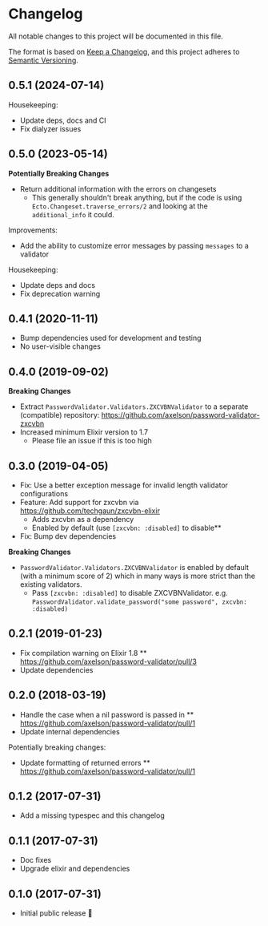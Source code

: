 # Changelog

All notable changes to this project will be documented in this file.

The format is based on [Keep a Changelog](https://keepachangelog.com/en/1.0.0/),
and this project adheres to [Semantic Versioning](https://semver.org/spec/v2.0.0.html).

## 0.5.1 (2024-07-14)

Housekeeping:
* Update deps, docs and CI
* Fix dialyzer issues

## 0.5.0 (2023-05-14)

**Potentially Breaking Changes**
* Return additional information with the errors on changesets
  * This generally shouldn't break anything, but if the code is using
    `Ecto.Changeset.traverse_errors/2` and looking at the `additional_info` it could.

Improvements:
* Add the ability to customize error messages by passing `messages` to a validator

Housekeeping:
* Update deps and docs
* Fix deprecation warning

## 0.4.1 (2020-11-11)

* Bump dependencies used for development and testing
* No user-visible changes

## 0.4.0 (2019-09-02)

**Breaking Changes**
* Extract `PasswordValidator.Validators.ZXCVBNValidator` to a separate (compatible) repository: https://github.com/axelson/password-validator-zxcvbn
* Increased minimum Elixir version to 1.7
  * Please file an issue if this is too high

## 0.3.0 (2019-04-05)

* Fix: Use a better exception message for invalid length validator configurations
* Feature: Add support for zxcvbn via https://github.com/techgaun/zxcvbn-elixir
  * Adds zxcvbn as a dependency
  * Enabled by default (use `[zxcvbn: :disabled]` to disable**
* Fix: Bump dev dependencies

**Breaking Changes**
* `PasswordValidator.Validators.ZXCVBNValidator` is enabled by default (with a
  minimum score of 2) which in many ways is more strict than the existing
  validators.
  * Pass `[zxcvbn: :disabled]` to disable ZXCVBNValidator. e.g.
    `PasswordValidator.validate_password("some password", zxcvbn: :disabled)`

## 0.2.1 (2019-01-23)

* Fix compilation warning on Elixir 1.8
** https://github.com/axelson/password-validator/pull/3
* Update dependencies

## 0.2.0 (2018-03-19)

* Handle the case when a nil password is passed in
** https://github.com/axelson/password-validator/pull/1
* Update internal dependencies

Potentially breaking changes:
* Update formatting of returned errors
** https://github.com/axelson/password-validator/pull/1

## 0.1.2 (2017-07-31)

* Add a missing typespec and this changelog

## 0.1.1 (2017-07-31)

* Doc fixes
* Upgrade elixir and dependencies

## 0.1.0 (2017-07-31)

* Initial public release 🎉
